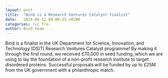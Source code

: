 ```yaml
---
layout: post
title:  "Bind is a Research Ventures Catalyst finalist"
date:   2024-06-11 08:08:25 +0200
categories: rvc fro
author: Bind team
---
```

Bind is a finalist in the UK Department for Science, Innovation, and Technology (DSIT) Research Ventures Catalyst programme! By making it through the first round, we received £70,000 in seed funding, which we are using to lay the foundation of a non-profit research institute to target disordered proteins. Successful proposals will be funded by up to £25M from the UK government with a philanthropic match.
